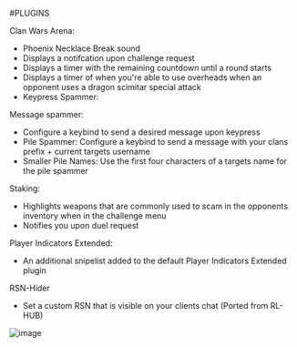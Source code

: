 #PLUGINS

Clan Wars Arena:

- Phoenix Necklace Break sound
- Displays a notifcation upon challenge request
- Displays a timer with the remaining countdown until a round starts
- Displays a timer of when you're able to use overheads when an opponent uses a dragon scimitar special attack
- Keypress Spammer:

Message spammer: 
- Configure a keybind to send a desired message upon keypress
- Pile Spammer: Configure a keybind to send a message with your clans prefix + current targets username
- Smaller Pile Names: Use the first four characters of a targets name for the pile spammer

Staking:
- Highlights weapons that are commonly used to scam in the opponents inventory when in the challenge menu
- Notifies you upon duel request

Player Indicators Extended:
- An additional snipelist added to the default Player Indicators Extended plugin

RSN-Hider
- Set a custom RSN that is visible on your clients chat (Ported from RL-HUB)

![image](https://user-images.githubusercontent.com/51583993/113544537-7685d180-95b6-11eb-9127-809d37e65103.png)

